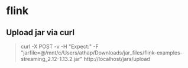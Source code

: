 # flink
## Upload jar via curl
> curl -X POST -v -H "Expect:" -F "jarfile=@/mnt/c/Users/athap/Downloads/jar_files/flink-examples-streaming_2.12-1.13.2.jar" http://localhost/jars/upload
